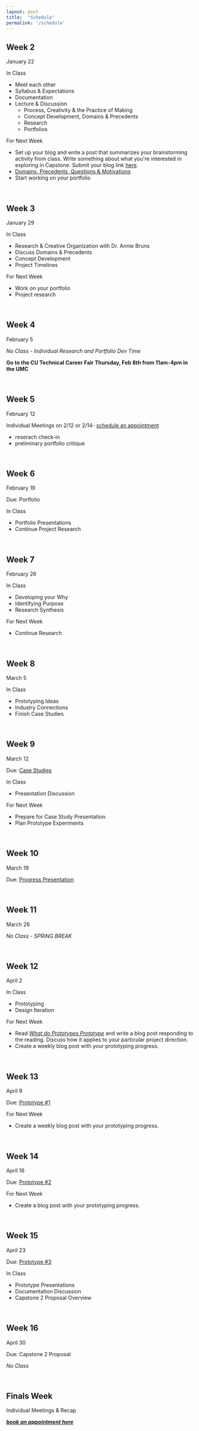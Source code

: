 ```yaml
---
layout: post
title:  "Schedule"
permalink: '/schedule'
---
```


## Week 2

<span class="date">January 22</span>

<span class="underlined">In Class</span>
+ Meet each other
+ Syllabus & Expectations
+ Documentation
+ Lecture & Discussion
  + Process, Creativity & the Practice of Making
  + Concept Development, Domains & Precedents
  + Research
  + Portfolios

<span class="underlined">For Next Week</span>
+ Set up your blog and write a post that summarizes your brainstorming activity from class. Write something about what you're interested in exploring in Capstone. Submit your blog link <span class="underlined">[here](https://docs.google.com/forms/d/e/1FAIpQLSc-xKPLzVLbLQsi7rAy5rDpe7dBRUtovH9f5fc18b2WQlecqQ/viewform?usp=sf_link)</span>.
+ <span class="underlined">[Domains, Precedents, Questions & Motivations](/capstone-s18/precedents)</span>
+ Start working on your portfolio


<br>

## Week 3

<span class="date">January 29</span>

<span class="underlined">In Class</span>
+ Research & Creative Organization with Dr. Annie Bruns
+ Discuss Domains & Precedents
+ Concept Development
+ Project Timelines

<span class="underlined">For Next Week</span>

+ Work on your portfolio
+ Project research

<br>

## Week 4

<span class="date">February 5</span>

*No Class - Individual Research and Portfolio Dev Time*

**Go to the CU Technical Career Fair <brU>Thursday, Feb 8th from 11am-4pm in the UMC**

<br>

## Week 5

<span class="date">February 12</span>

Individual Meetings on 2/12 or 2/14- [schedule an  appointment](https://calendar.google.com/calendar/selfsched?sstoken=UUdLc0ZFRlNQWkYyfGRlZmF1bHR8M2ExNGRiNzQ3ZTk1NWE3NDQzMmFjZTZjNWQxYzRlMTA)
+ reserach check-in
+ preliminary portfolio critique

<br>

## Week 6

<span class="date">February 19</span>

<span class="due">Due: Portfolio</span>

<span class="underlined">In Class</span>

+ Portfolio Presentations
+ Continue Project Research

<br>

## Week 7

<span class="date">February 26</span>

<span class="underlined">In Class</span>
+ Developing your Why
+ Identifying Purpose
+ Research Synthesis

<span class="underlined">For Next Week</span>

+ Continue Research

<br>

## Week 8

<span class="date">March 5</span>

<span class="underlined">In Class</span>
+ Prototyping Ideas
+ Industry Connections
+ Finish Case Studies


<br>

## Week 9

<span class="date">March 12</span>

<span class="due">Due: [Case Studies](/capstone-s18/research)</span>

<span class="underlined">In Class</span>
+ Presentation Discussion

<span class="underlined">For Next Week</span>

+ Prepare for Case Study Presentation
+ Plan Prototype Experiments

<br>

## Week 10

<span class="date">March 19</span>

<span class="due">Due: [Progress Presentation](/capstone-s18/research-presentation)</span>


<br>

## Week 11

<span class="date">March 26</span>

*No Class - SPRING BREAK*


<br>

## Week 12

<span class="date">April 2</span>


<span class="underlined">In Class</span>
+ Prototyping
+ Design Iteration

<span class="underlined">For Next Week</span>

+ Read <span class="underlined">[*What do Prototypes Prototype*](https://pdfs.semanticscholar.org/30bc/6125fab9d9b2d5854223aeea7900a218f149.pdf)</span> and write a blog post responding to the reading. Discuss how it applies to your particular project direction.
+ Create a weekly blog post with your prototyping progress.

<br>

## Week 13

<span class="date">April 9</span>

<span class="due">Due: [Prototype #1](/capstone-s18/prototypes)</span>

<span class="underlined">For Next Week</span>

+ Create a weekly blog post with your prototyping progress.

<br>

## Week 14

<span class="date">April 16</span>

<span class="due">Due: [Prototype #2](/capstone-s18/prototypes)</span>

<!-- <span class="underlined">In Class</span>
+ Prototype Presentations -->

<span class="underlined">For Next Week</span>

+ Create a blog post with your prototyping progress.

<br>

## Week 15

<span class="date">April 23</span>

<span class="due">Due: [Prototype #3](/capstone-s18/prototypes)</span>

<span class="underlined">In Class</span>
+ Prototype Presentations
+ Documentation Discussion
+ Capstone 2 Proposal Overview

<!-- <span class="underlined">For Next Week</span>

+ ... -->

<br>

## Week 16

<span class="date">April 30</span>

<span class="due">Due: Capstone 2 Proposal</span>


*No Class*

<br>

## Finals Week

Individual Meetings & Recap

[***book an appointment here***](https://calendar.google.com/calendar/selfsched?sstoken=UUdLc0ZFRlNQWkYyfGRlZmF1bHR8M2ExNGRiNzQ3ZTk1NWE3NDQzMmFjZTZjNWQxYzRlMTA)

<br>
